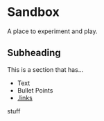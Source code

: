 Sandbox
=======

A place to experiment and play.

Subheading
----------

This is a section that has...

* Text
* Bullet Points
* [.links](http://www.w3.org/)

stuff

